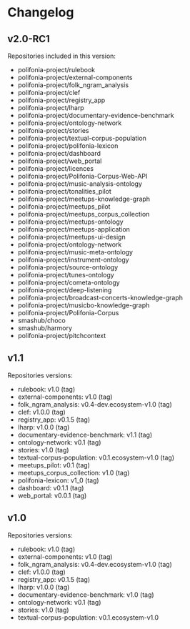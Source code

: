# Changelog

## v2.0-RC1

Repositories included in this version:

- polifonia-project/rulebook
- polifonia-project/external-components
- polifonia-project/folk_ngram_analysis
- polifonia-project/clef
- polifonia-project/registry_app
- polifonia-project/lharp
- polifonia-project/documentary-evidence-benchmark
- polifonia-project/ontology-network
- polifonia-project/stories
- polifonia-project/textual-corpus-population
- polifonia-project/polifonia-lexicon
- polifonia-project/dashboard
- polifonia-project/web_portal
- polifonia-project/licences
- polifonia-project/Polifonia-Corpus-Web-API
- polifonia-project/music-analysis-ontology
- polifonia-project/tonalities_pilot
- polifonia-project/meetups-knowledge-graph
- polifonia-project/meetups_pilot
- polifonia-project/meetups_corpus_collection
- polifonia-project/meetups-ontology
- polifonia-project/meetups-application
- polifonia-project/meetups-ui-design
- polifonia-project/ontology-network
- polifonia-project/music-meta-ontology
- polifonia-project/instrument-ontology
- polifonia-project/source-ontology
- polifonia-project/tunes-ontology
- polifonia-project/cometa-ontology
- polifonia-project/deep-listening
- polifonia-project/broadcast-concerts-knowledge-graph
- polifonia-project/musicbo-knowledge-graph
- polifonia-project/Polifonia-Corpus
- smashub/choco
- smashub/harmory
- polifonia-project/pitchcontext

## v1.1

Repositories versions:

- rulebook: v1.0 (tag)
- external-components: v1.0 (tag)
- folk\_ngram\_analysis: v0.4-dev.ecosystem-v1.0 (tag)
- clef: v1.0.0 (tag)
- registry_app: v0.1.5 (tag)
- lharp: v1.0.0 (tag)
- documentary-evidence-benchmark: v1.1 (tag)
- ontology-network: v0.1 (tag)
- stories: v1.0 (tag)
- textual-corpus-population: v0.1.ecosystem-v1.0 (tag)
- meetups_pilot: v0.1 (tag)
- meetups\_corpus\_collection: v1.0 (tag)
- polifonia-lexicon: v1_0 (tag)
- dashboard: v0.1.1 (tag)
- web_portal: v0.0.1 (tag)

## v1.0

Repositories versions:

- rulebook: v1.0 (tag)
- external-components: v1.0 (tag)
- folk\_ngram\_analysis: v0.4-dev.ecosystem-v1.0 (tag)
- clef: v1.0.0 (tag)
- registry\_app: v0.1.5 (tag)
- lharp: v1.0.0 (tag)
- documentary-evidence-benchmark: v1.0 (tag)
- ontology-network: v0.1 (tag)
- stories: v1.0 (tag)
- textual-corpus-population: v0.1.ecosystem-v1.0

